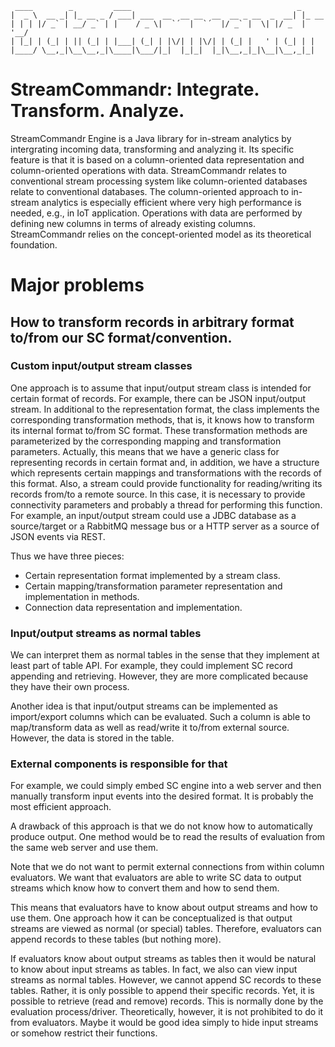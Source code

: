      ____        _         ____                                     _
    |  _ \  __ _| |_ __ _ / ___| ___  __  __ __  __  __ _ __  _  __| |_ __ 
    | | | |/ _` | __/ _` | |    / _ \|  `´  |  `´  |/ _` |  \| |/ _  | '__/
    | |_| | (_| | || (_| | |___| (_| | |\/| | |\/| | (_| |   ' | (_| | |
    |____/ \__,_|\__\__,_|\____|\___/|_|  |_|_|  |_|\__,_|_|\__|\__,_|_|


# StreamCommandr: Integrate. Transform. Analyze. 

StreamCommandr Engine is a Java library for in-stream analytics by intergrating incoming data, transforming and analyzing it. 
Its specific feature is that it is based on a column-oriented data representation and column-oriented operations with data. 
StreamCommandr relates to conventional stream processing system like column-oriented databases relate to conventional databases. 
The column-oriented approach to in-stream analytics is especially efficient where very high performance is needed, e.g., in IoT application. 
Operations with data are performed by defining new columns in terms of already existing columns. 
StreamCommandr relies on the concept-oriented model as its theoretical foundation. 

# Major problems

## How to transform records in arbitrary format to/from our SC format/convention.

### Custom input/output stream classes

One approach is to assume that input/output stream class is intended for certain format of records. 
For example, there can be JSON input/output stream. In additional to the representation format, 
the class implements the corresponding transformation methods, that is, it knows how to transform 
its internal format to/from SC format. These transformation methods are parameterized by the 
corresponding mapping and transformation parameters. Actually, this means that we have a generic 
class for representing records in certain format and, in addition, we have a structure which 
represents certain mappings and transformations with the records of this format. Also, a stream 
could provide functionality for reading/writing its records from/to a remote source. In this case, 
it is necessary to provide connectivity parameters and probably a thread for performing this function. 
For example, an input/output stream could use a JDBC database as a source/target or a RabbitMQ message 
bus or a HTTP server as a source of JSON events via REST. 

Thus we have three pieces: 
* Certain representation format implemented by a stream class. 
* Certain mapping/transformation parameter representation and implementation in methods. 
* Connection data representation and implementation. 

### Input/output streams as normal tables

We can interpret them as normal tables in the sense that they implement at least part of table API.
For example, they could implement SC record appending and retrieving. However, they are more complicated
because they have their own process. 

Another idea is that input/output streams can be implemented as import/export columns which can be
evaluated. Such a column is able to map/transform data as well as read/write it to/from external source. 
However, the data is stored in the table. 

### External components is responsible for that

For example, we could simply embed SC engine into a web server and then manually transform input 
events into the desired format. It is probably the most efficient approach. 

A drawback of this approach is that we do not know how to automatically produce output. 
One method would be to read the results of evaluation from the same web server and use them. 

Note that we do not want to permit external connections from within column evaluators.
We want that evaluators are able to write SC data to output streams which know how 
to convert them and how to send them. 

This means that evaluators have to know about output streams and how to use them. One approach 
how it can be conceptualized is that output streams are viewed as normal (or special) tables.
Therefore, evaluators can append records to these tables (but nothing more). 

If evaluators know about output streams as tables then it would be natural to know about 
input streams as tables. In fact, we also can view input streams as normal tables. However, 
we cannot append SC records to these tables. Rather, it is only possible to append their 
specific records. Yet, it is possible to retrieve (read and remove) records. This is normally 
done by the evaluation process/driver. Theoretically, however, it is not prohibited to do it 
from evaluators. Maybe it would be good idea simply to hide input streams or somehow restrict 
their functions.  
